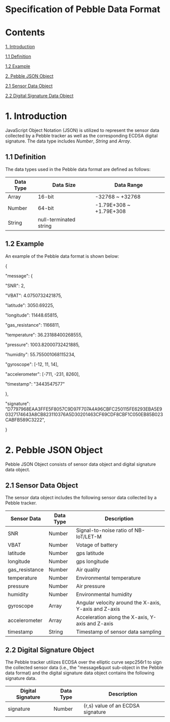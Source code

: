 
# Specification of Pebble Data Format

# Contents

[1. Introduction](#1-introduction)

[1.1 Definition](#11-definition)

[1.2 Example](#12-example)

[2. Pebble JSON Object](#2-pebble-json-object)

[2.1 Sensor Data Object](#21-sensor-data-object)

[2.2 Digital Signature Data Object](#22-digital-signature-data-object)

# 1. Introduction

JavaScript Object Notation (JSON) is utilized to represent the sensor data collected by a Pebble tracker as well as the corresponding ECDSA digital signature. The data type includes *Number*, *String* and *Array*.   

## 1.1 Definition

The data types used in the Pebble data format are defined as follows:  

| Data Type | Data Size | Data Range |
| ----------| --------- | ---------- |
| Array     | 16-bit    | -32768 ~ +32768 |
| Number    | 64-bit    | -1.79E+308 ~ +1.79E+308|
| String    | null-terminated string | 

## 1.2 Example

An example of the Pebble data format is shown below:

{

&quot;message&quot;: {

&quot;SNR&quot;: 2,

&quot;VBAT&quot;: 4.0750732421875,

&quot;latitude&quot;: 3050.69225,

&quot;longitude&quot;: 11448.65815,

&quot;gas\_resistance&quot;: 1166811,

&quot;temperature&quot;: 36.23188400268555,

&quot;pressure&quot;: 1003.82000732421885,

&quot;humidity&quot;: 55.755001068115234,

&quot;gyroscope&quot;: [-12, 11, 14],

&quot;accelerometer&quot;: [-711, -231, 8260],

&quot;timestamp&quot;: &quot;3443547577&quot;

},

&quot;signature&quot;: &quot;D7797968EAA3FFE5F8057C9D97F707A4A96CBFC250115FE6293EBA5E90327174643A8CB823110376A5D30201463CF69CDF8CBF1C050EB85B023CABFB589C3222&quot;,

}

# 2. Pebble JSON Object

Pebble JSON Object consists of sensor data object and digital signature data object.

## 2.1 Sensor Data Object

The sensor data object includes the following sensor data collected by a Pebble tracker.

| Sensor Data | Data Type | Description |
| ----------- | --------- | ----------- |
| SNR             | Number  | Signal-to-noise ratio of NB-IoT/LET-M|
| VBAT            | Number  | Votage of battery|
| latitude        | Number  | gps latitude|
| longitude       | Number  | gps longitude|
| gas\_resistance | Number  | Air quality |
| temperature     | Number  | Environmental temperature |
| pressure        | Number  | Air pressure |
| humidity        | Number  | Environmental humidity |
| gyroscope       | Array   | Angular velocity around the X-axis, Y-axis and Z-axis |
| accelerometer   | Array   | Acceleration along the X-axis, Y-axis and Z-axis |
| timestamp       | String  | Timestamp of sensor data sampling |

## 2.2 Digital Signature Object

The Pebble tracker utilizes ECDSA over the elliptic curve sepc256r1 to sign the collected sensor data (i.e., the &quot;message&quot sub-object in the Pebble data format) and the digital signature data object contains the following signature data. 

| Digital Signature | Data Type | Description |
| ----------------- | --------- | ----------- |
| signature         | Number    | (r,s) value of an ECDSA signature |
